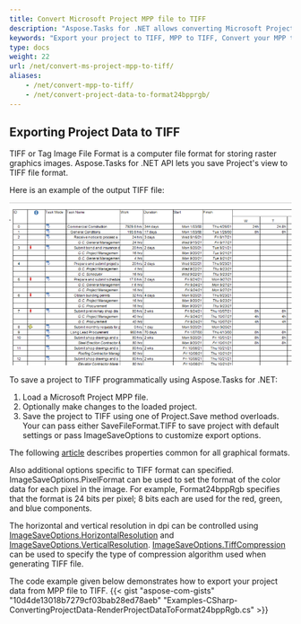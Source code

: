 ```yaml
---
title: Convert Microsoft Project MPP file to TIFF
description: "Aspose.Tasks for .NET allows converting Microsoft Project (MPP) file to TIFF programmatically."
keywords: "Export your project to TIFF, MPP to TIFF, Convert your MPP to Image, Convert Microsoft Project to TIFF, convert MPP to TIFF, save project data to TIFF, Aspose.Tasks, C#, mpp2tiff, ms project to tiff"
type: docs
weight: 22
url: /net/convert-ms-project-mpp-to-tiff/
aliases: 
    - /net/convert-mpp-to-tiff/
    - /net/convert-project-data-to-format24bpprgb/
---
```


## **Exporting Project Data to TIFF**

TIFF or Tag Image File Format is a computer file format for storing raster graphics images.
Aspose.Tasks for .NET API lets you save Project's view to TIFF file format.

Here is an example of the output TIFF file: 

![Example of MS Project MPP file exported to TIFF](example_of_ms_project_mpp_to_tiff.png)

To save a project to TIFF programmatically using Aspose.Tasks for .NET:

1. Load a Microsoft Project MPP file.
2. Optionally make changes to the loaded project.
3. Save the project to TIFF using one of Project.Save method overloads.
Your can pass either SaveFileFormat.TIFF to save project with default settings or pass ImageSaveOptions to customize export options.

The following [article](/tasks/net/common-conversions-options/) describes properties common for all graphical formats.

Also additional options specific to TIFF format can specified. ImageSaveOptions.PixelFormat can be used to set the format of the color data for each pixel in the image. For example, Format24bppRgb specifies that the format is 24 bits per pixel; 8 bits each are used for the red, green, and blue components.

The horizontal and vertical resolution in dpi can be controlled using [ImageSaveOptions.HorizontalResolution](https://reference.aspose.com/tasks/net/aspose.tasks.saving/imagesaveoptions/properties/horizontalresolution) and [ImageSaveOptions.VerticalResolution](https://reference.aspose.com/tasks/net/aspose.tasks.saving/imagesaveoptions/properties/verticalresolution).
[ImageSaveOptions.TiffCompression](https://reference.aspose.com/tasks/net/aspose.tasks.saving/imagesaveoptions/properties/tiffcompression) can be used to specify the type of compression algorithm used when generating TIFF file.


The code example given below demonstrates how to export your project data from MPP file to TIFF.
{{< gist "aspose-com-gists" "10d4de13018b7279cf03bab28ed78aeb" "Examples-CSharp-ConvertingProjectData-RenderProjectDataToFormat24bppRgb.cs" >}}